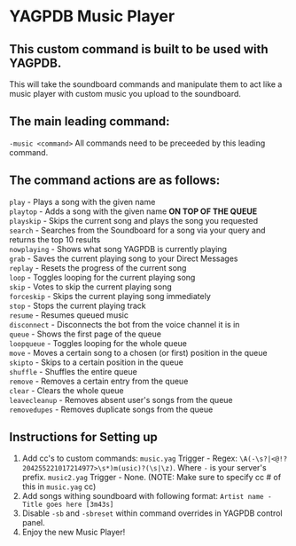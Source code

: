 YAGPDB Music Player
================

## This custom command is built to be used with YAGPDB.
This will take the soundboard commands and manipulate them to act like a music player with custom music you upload to the soundboard.

## The main leading command:
`-music <command>` All commands need to be preceeded by this leading command.

## The command actions are as follows:
`play` - Plays a song with the given name  
`playtop` - Adds a song with the given name **ON TOP OF THE QUEUE**  
`playskip` - Skips the current song and plays the song you requested  
`search` - Searches from the Soundboard for a song via your query and returns the top 10 results  
`nowplaying` - Shows what song YAGPDB is currently playing  
`grab` - Saves the current playing song to your Direct Messages  
`replay` - Resets the progress of the current song  
`loop` - Toggles looping for the current playing song  
`skip` - Votes to skip the current playing song  
`forceskip` - Skips the current playing song immediately  
`stop` - Stops the current playing track  
`resume` - Resumes queued music  
`disconnect` - Disconnects the bot from the voice channel it is in  
`queue` - Shows the first page of the queue  
`loopqueue` - Toggles looping for the whole queue  
`move` - Moves a certain song to a chosen (or first) position in the queue  
`skipto` - Skips to a certain position in the queue  
`shuffle` - Shuffles the entire queue  
`remove` - Removes a certain entry from the queue  
`clear` - Clears the whole queue  
`leavecleanup` - Removes absent user's songs from the queue  
`removedupes` - Removes duplicate songs from the queue

## Instructions for Setting up
1. Add cc's to custom commands:
  `music.yag` Trigger - Regex: `\A(-\s?|<@!?204255221017214977>\s*)m(usic)?(\s|\z)`. Where `-` is your server's prefix.
  `music2.yag` Trigger - None. (NOTE: Make sure to specify cc # of this in `music.yag` cc)
2. Add songs withing soundboard with following format: `Artist name - Title goes here [3m43s]`
3. Disable `-sb` and `-sbreset` within command overrides in YAGPDB control panel.
4. Enjoy the new Music Player!
